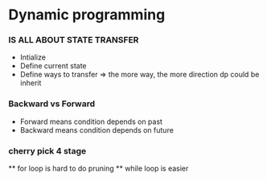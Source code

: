 # Dynamic programming
### IS ALL ABOUT STATE TRANSFER
- Intialize
- Define current state
- Define ways to transfer => the more way, the more direction dp could be inherit
### Backward vs Forward
- Forward means condition depends on past
- Backward means condition depends on future
### cherry pick 4 stage
** for loop is hard to do pruning
** while loop is easier
